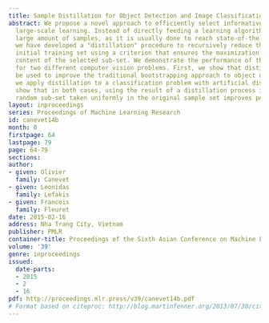 ```yaml
---
title: Sample Distillation for Object Detection and Image Classification
abstract: We propose a novel approach to efficiently select informative samples for
  large-scale learning. Instead of directly feeding a learning algorithm with a very
  large amount of samples, as it is usually done to reach state-of-the-art performance,
  we have developed a "distillation" procedure to recursively reduce the size of an
  initial training set using a criterion that ensures the maximization of the information
  content of the selected sub-set. We demonstrate the performance of this procedure
  for two different computer vision problems. First, we show that distillation can
  be used to improve the traditional bootstrapping approach to object detection. Second,
  we apply distillation to a classification problem with artificial distortions. We
  show that in both cases, using the result of a distillation process instead of a
  random sub-set taken uniformly in the original sample set improves performance significantly.
layout: inproceedings
series: Proceedings of Machine Learning Research
id: canevet14b
month: 0
firstpage: 64
lastpage: 79
page: 64-79
sections: 
author:
- given: Olivier
  family: Canevet
- given: Leonidas
  family: Lefakis
- given: Francois
  family: Fleuret
date: 2015-02-16
address: Nha Trang City, Vietnam
publisher: PMLR
container-title: Proceedings of the Sixth Asian Conference on Machine Learning
volume: '39'
genre: inproceedings
issued:
  date-parts:
  - 2015
  - 2
  - 16
pdf: http://proceedings.mlr.press/v39/canevet14b.pdf
# Format based on citeproc: http://blog.martinfenner.org/2013/07/30/citeproc-yaml-for-bibliographies/
---
```

